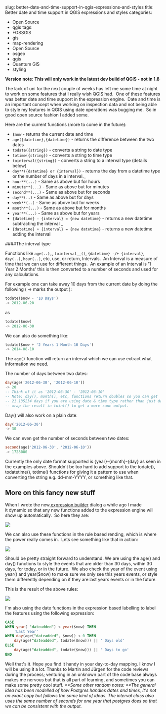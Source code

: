 slug: better-date-and-time-support-in-qgis-expressions-and-styles
title: Better date and time support in QGIS expressions and styles
categories:
- Open Source
- qgis
tags:
- FOSSGIS
- gis
- map-rendering
- Open Source
- osgeo
- qgis
- Quantum GIS
- styling

**Version note: This will only work in the latest dev build of QGIS - not in 1.8**

The lack of uni for the next couple of weeks has left me some time at night to work on some features that I really wish QGIS had.  One of these features was better date and time support in the expression engine.  Date and time is an important concept when working on inspection data and not being able to style my features in QGIS using date operations was bugging me.  So in good open source fashion I added some.

Here are the current functions (more to come in the future):
	
  * `$now` - returns the current date and time
  * `age({datetime},{datetime})` - returns the difference between the two dates
  * `todate({string})` - converts a string to date type
  * `totime({string})` - converts a string to time type
  * `tointerval({string})` - converts a string to a interval type (details below)
  * `day**({datetime} or {interval})` - returns the day from a datetime type or the number of days in a interval._
  * `hour**(...)` - Same as above but for hours
  * `minute**(...)` - Same as above but for minutes
  * `second**(...)` - Same as above but for seconds
  * `day**(..)` - Same as above but for days
  * `week**(..)` - Same as above but for weeks
  * `month**(...)` - Same as above but for months
  * `year**(...)` - Same as above but for years
  * `{datetime} - {interval} = {new datetime}` - returns a new datetime subtracting the interval _
  * `{datetime} + {interval} = {new datetime}` - returns a new datetime adding the interval


####The interval type


Functions like `age(..),`, `tointerval__()`, `{datetime} -/+ {interval}`, `day(..)`, `hour(..)`, etc, use, or return, Intervals.  An Interval is a measure of time that we can use for different things.  An example of an Interval is '1 Year 2 Months' this is then converted to a number of seconds and used for any calculations.

For example one can take away 10 days from the current date by doing the following ( -> marks the output ):

```sql
todate($now - '10 Days')
-> 2012-06-20
```

as

```sql
todate($now)
-> 2012-06-30
```

We can also do something like:

```sql
todate($now + '2 Years 1 Month 10 Days')
-> 2014-08-10
```

The `age()` function will return an interval which we can use extract what information we need.

The number of days between two dates:

```sql
day(age('2012-06-30', '2012-06-10'))
-> 20
-- Think of it as '2012-06-30' - '2012-06-10'
-- Note: day(), month(), etc, functions return doubles so you can get
-- 21.135234 days if you are using date & time type rather than just date type
-- wrap the result in toint() to get a more sane output.
```

Day() will also work on a plain date:

```sql
day('2012-06-30')
-> 30
```

We can even get the number of seconds between two dates:

```sql
second(age('2012-06-30', '2012-06-10'))
-> 1728000
```

Currently the only date format supported is {year}-{month}-{day} as seen in the examples above. Shouldn't be too hard to add support to the todate(), todatetime(), totime() functions for giving it a pattern to use when converting the string e.g. dd-mm-YYYY, or something like that.


## More on this fancy new stuff


When I wrote the new[ expression builder](/2011/10/27/expression-based-labeling/) dialog a while ago I made it dynamic so that any new functions added to the expression engine will show up automatically.  So here they are:

[![](http://woostuff.files.wordpress.com/2012/06/functions.png)](http://woostuff.files.wordpress.com/2012/06/functions.png)

We can also use these functions in the rule based rending, which is where the power really comes in.  Lets see something like that in action:

[![](http://woostuff.files.wordpress.com/2012/06/dates-style1.png)](http://woostuff.files.wordpress.com/2012/06/dates-style1.png)

Should be pretty straight forward to understand. We are using the age() and day() functions to style the events that are older than 30 days, within 30 days, for today, or in the future.  We also check the year of the event using year() and year($now) to make sure we only see this years events, or style them differently depending on if they are last years events or in the future.

This is the result of the above rules:

[![](http://woostuff.files.wordpress.com/2012/06/style-result.png)](http://woostuff.files.wordpress.com/2012/06/style-result.png)

I'm also using the date functions in the expression based labelling to label the features using the following expression:

```sql
CASE
WHEN year( "dateadded") < year($now) THEN
	'Last Year'
WHEN day(age("dateadded", $now)) < 0 THEN
	day(age("dateadded", todate($now))) || ' Days old'
ELSE
	day(age("dateadded", todate($now))) || ' Days to go'
END
```

Well that's it. Hope you find it handy in your day-to-day mapping. I know I will be using it a lot.
Thanks to Martin and Jürgen for the code reviews during the process; venturing in an unknown part of the code base always makes me nervous but that is all part of learning, and sometimes you can make some pretty cool stuff.
_**Some other random notes: **The general idea has been modelled of how Postgres handles dates and times, it's not an exact copy but follows the same kind of ideas. The interval class also uses the same number of seconds for one year that postgres does so that we can be consistent with the output._
